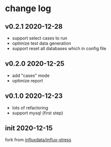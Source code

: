 # change log

## v0.2.1 2020-12-28

- support select cases to run
- optimize test data generation
- support reset all databases which in config file

## v0.2.0 2020-12-25

- add "cases" mode
- optimize report

## v0.1.0 2020-12-23

- lots of refactoring
- support mysql (first step)

## init 2020-12-15

fork from [influxdata/influx-stress](https://github.com/influxdata/influx-stress)

